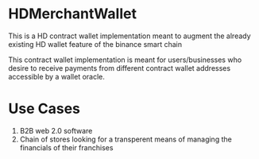 # HDMerchantWallet

This is a HD contract wallet implementation meant to augment the already existing HD wallet feature of the binance smart chain

This contract wallet implementation is meant for users/businesses who desire to receive payments from different contract wallet addresses accessible by a wallet oracle.


# Use Cases
1) B2B web 2.0 software
2) Chain of stores looking for a transperent means of managing the financials of their franchises 

